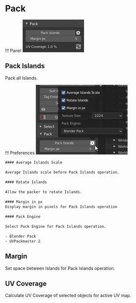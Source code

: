 # Pack
!!! Panel
    ![Pack](img/screen/pack/pack.png)

## Pack Islands

Pack all Islands.

!!! Preferences
    ![Pack Options](img/screen/pack/pack_options.png)

    #### Average Islands Scale

    Average Islands scale before Pack Islands operation.

    #### Rotate Islands

    Allow the packer to rotate Islands.

    #### Margin in px
    Display margin in pixels for Pack Islands operation

    #### Pack Engine

    Select Pack Engine for Pack Islands operation.

    - Blender Pack
    - UVPackmaster 2

## Margin

Set space between Islands for Pack Islands operation.

## UV Coverage

Calculate UV Coverage of selected objects for active UV map.
